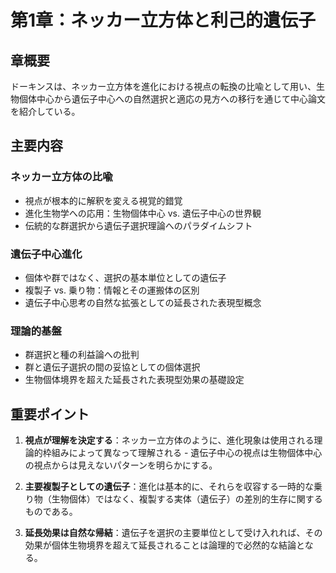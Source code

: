 # 第1章：ネッカー立方体と利己的遺伝子

## 章概要
ドーキンスは、ネッカー立方体を進化における視点の転換の比喩として用い、生物個体中心から遺伝子中心への自然選択と適応の見方への移行を通じて中心論文を紹介している。

## 主要内容

### ネッカー立方体の比喩
- 視点が根本的に解釈を変える視覚的錯覚
- 進化生物学への応用：生物個体中心 vs. 遺伝子中心の世界観
- 伝統的な群選択から遺伝子選択理論へのパラダイムシフト

### 遺伝子中心進化
- 個体や群ではなく、選択の基本単位としての遺伝子
- 複製子 vs. 乗り物：情報とその運搬体の区別
- 遺伝子中心思考の自然な拡張としての延長された表現型概念

### 理論的基盤
- 群選択と種の利益論への批判
- 群と遺伝子選択の間の妥協としての個体選択
- 生物個体境界を超えた延長された表現型効果の基礎設定

## 重要ポイント

1. **視点が理解を決定する**：ネッカー立方体のように、進化現象は使用される理論的枠組みによって異なって理解される - 遺伝子中心の視点は生物個体中心の視点からは見えないパターンを明らかにする。

2. **主要複製子としての遺伝子**：進化は基本的に、それらを収容する一時的な乗り物（生物個体）ではなく、複製する実体（遺伝子）の差別的生存に関するものである。

3. **延長効果は自然な帰結**：遺伝子を選択の主要単位として受け入れれば、その効果が個体生物境界を超えて延長されることは論理的で必然的な結論となる。